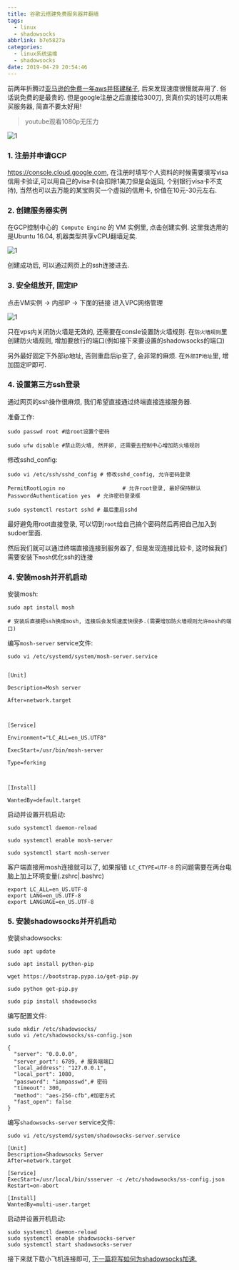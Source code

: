 ```yaml
---
title: 谷歌云搭建免费服务器并翻墙
tags:
  - linux
  - shadowsocks
abbrlink: b7e5827a
categories:
  - linux系统运维
  - shadowsocks
date: 2019-04-29 20:54:46
---
```



前两年折腾过[亚马逊的免费一年aws并搭建梯子](https://unix2dos.github.io/p/934b1a1.html), 后来发现速度很慢就弃用了. 俗话说免费的是最贵的. 但是google注册之后直接给300刀, 货真价实的钱可以用来买服务器, 简直不要太好用!

> youtube观看1080p无压力

![1](谷歌云搭建免费服务器并翻墙/3.png)

### 1. 注册并申请GCP

https://console.cloud.google.com,  在注册时填写个人资料的时候需要填写visa信用卡验证,可以用自己的visa卡(会扣除1美刀但是会返回, 个别银行visa卡不支持), 当然也可以去万能的某宝购买一个虚拟的信用卡, 价值在10元-30元左右.

<!-- more -->

### 2. 创建服务器实例

在GCP控制中心的` Compute Engine` 的 VM 实例里, 点击创建实例. 这里我选用的是Ubuntu 16.04, 机器类型共享vCPU翻墙足矣.


![1](谷歌云搭建免费服务器并翻墙/1.png)



创建成功后,  可以通过网页上的ssh连接进去.





### 3. 安全组放开, 固定IP

点击VM实例 -> 内部IP -> 下面的链接 进入VPC网络管理

![1](谷歌云搭建免费服务器并翻墙/2.png)





只在vps内关闭防火墙是无效的, 还需要在consle设置防火墙规则. 在`防火墙规则`里创建防火墙规则, 增加要放行的端口(例如接下来要设置的shadowsocks的端口)

另外最好固定下外部ip地址, 否则重启后ip变了, 会非常的麻烦. 在`外部IP地址`里, 增加固定IP即可. 



### 4. 设置第三方ssh登录



通过网页的ssh操作很麻烦, 我们希望直接通过终端直接连接服务器.



准备工作:

```shell
sudo passwd root #给root设置个密码

sudo ufw disable #禁止防火墙, 然并卵, 还需要去控制中心增加防火墙规则

```



修改sshd_config:

```shell
sudo vi /etc/ssh/sshd_config # 修改sshd_config, 允许密码登录

PermitRootLogin no					# 允许root登录, 最好保持默认
PasswordAuthentication yes  # 允许密码登录框

sudo systemctl restart sshd # 最后重启sshd
```



最好避免用root直接登录,  可以切到`root`给自己搞个密码然后再把自己加入到sudoer里面.

然后我们就可以通过终端直接连接到服务器了, 但是发现连接比较卡, 这时候我们需要安装下`mosh`优化ssh的连接



### 4. 安装mosh并开机启动



安装mosh:

```shell
sudo apt install mosh

# 安装后直接把ssh换成mosh, 连接后会发现速度快很多.(需要增加防火墙规则允许mosh的端口)
```



编写`mosh-server` service文件:

```shell
sudo vi /etc/systemd/system/mosh-server.service


[Unit]

Description=Mosh server

After=network.target



[Service]

Environment="LC_ALL=en_US.UTF8"

ExecStart=/usr/bin/mosh-server

Type=forking



[Install]

WantedBy=default.target

```



启动并设置开机启动:

```shell
sudo systemctl daemon-reload

sudo systemctl enable mosh-server

sudo systemctl start mosh-server
```



客户端直接用mosh连接就可以了, 如果报错 `LC_CTYPE=UTF-8` 的问题需要在两台电脑上加上环境变量(.zshrc|.bashrc)

```shell
export LC_ALL=en_US.UTF-8 
export LANG=en_US.UTF-8 
export LANGUAGE=en_US.UTF-8
```



### 5. 安装shadowsocks并开机启动



安装shadowsocks:

```shell
sudo apt update

sudo apt install python-pip

wget https://bootstrap.pypa.io/get-pip.py

sudo python get-pip.py

sudo pip install shadowsocks
```



编写配置文件:

```shell
sudo mkdir /etc/shadowsocks/
sudo vi /etc/shadowsocks/ss-config.json

{
  "server": "0.0.0.0",
  "server_port": 6789, # 服务端端口
  "local_address": "127.0.0.1",
  "local_port": 1080,
  "password": "iampasswd",# 密码
  "timeout": 300,
  "method": "aes-256-cfb",#加密方式
  "fast_open": false
}
```



编写`shadowsocks-server` service文件:

```shell
sudo vi /etc/systemd/system/shadowsocks-server.service

[Unit]
Description=Shadowsocks Server
After=network.target

[Service]
ExecStart=/usr/local/bin/ssserver -c /etc/shadowsocks/ss-config.json
Restart=on-abort

[Install]
WantedBy=multi-user.target
```



启动并设置开机启动:

```shell
sudo systemctl daemon-reload
sudo systemctl enable shadowsocks-server
sudo systemctl start shadowsocks-server
```



接下来就下载小飞机连接即可, [下一篇将写如何为shadowsocks加速.](https://unix2dos.github.io/p/4241e56c.html)
